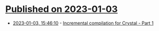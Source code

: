 # [Published on 2023-01-03](index.md)

* [2023-01-03, 15:46:10](https://lobste.rs/s/xu9atj/incremental_compilation_for_crystal) - [Incremental compilation for Crystal - Part 1](https://dev.to/asterite/incremental-compilation-for-crystal-part-1-414k)

